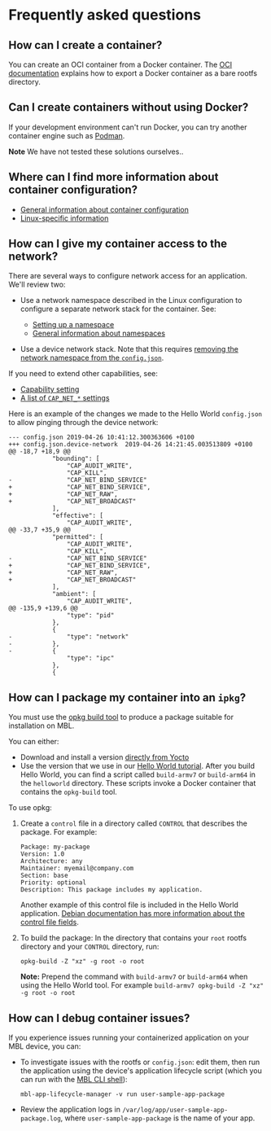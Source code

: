 # Frequently asked questions

## How can I create a container?

You can create an OCI container from a Docker container. The [OCI documentation](https://github.com/opencontainers/runc#creating-an-oci-bundle) explains how to export a Docker container as a bare rootfs directory.

## Can I create containers without using Docker?

If your development environment can't run Docker, you can try another container engine such as [Podman](https://podman.io/).

<span class="notes">**Note** We have not tested these solutions ourselves.</span>.

## Where can I find more information about container configuration?

- [General information about container configuration](https://github.com/opencontainers/runtime-spec/blob/master/config.md)
- [Linux-specific information](https://github.com/opencontainers/runtime-spec/blob/master/config-linux.md)

## How can I give my container access to the network?

There are several ways to configure network access for an application. We'll review two:

* Use a network namespace described in the Linux configuration to configure a separate network stack for the container. See:

    * [Setting up a namespace](https://github.com/opencontainers/runtime-spec/blob/master/config-linux.md#namespaces)
    * [General information about namespaces](http://man7.org/linux/man-pages/man7/namespaces.7.html)

* Use a device network stack. Note that this requires [removing the network namespace from the `config.json`](https://github.com/opencontainers/runtime-spec/blob/master/config-linux.md#namespaces).

If you need to extend other capabilities, see:

* [Capability setting](https://github.com/opencontainers/runtime-spec/blob/master/config.md#linux-process)
* [A list of `CAP_NET_*` settings](http://man7.org/linux/man-pages/man7/capabilities.7.html)

Here is an example of the changes we made to the Hello World `config.json` to allow pinging through the device network:

```
--- config.json	2019-04-26 10:41:12.300363606 +0100
+++ config.json.device-network	2019-04-26 14:21:45.003513809 +0100
@@ -18,7 +18,9 @@
 			"bounding": [
 				"CAP_AUDIT_WRITE",
 				"CAP_KILL",
-				"CAP_NET_BIND_SERVICE"
+				"CAP_NET_BIND_SERVICE",
+				"CAP_NET_RAW",
+				"CAP_NET_BROADCAST"
 			],
 			"effective": [
 				"CAP_AUDIT_WRITE",
@@ -33,7 +35,9 @@
 			"permitted": [
 				"CAP_AUDIT_WRITE",
 				"CAP_KILL",
-				"CAP_NET_BIND_SERVICE"
+				"CAP_NET_BIND_SERVICE",
+				"CAP_NET_RAW",
+				"CAP_NET_BROADCAST"
 			],
 			"ambient": [
 				"CAP_AUDIT_WRITE",
@@ -135,9 +139,6 @@
 				"type": "pid"
 			},
 			{
-				"type": "network"
-			},
-			{
 				"type": "ipc"
 			},
 			{
```


## How can I package my container into an `ipkg`?

You must use the [opkg build tool](https://www.yoctoproject.org/software-item/opkg/) to produce a package suitable for installation on MBL.

You can either:

* Download and install a version [directly from Yocto](http://downloads.yoctoproject.org/releases/opkg/)
* Use the version that we use in our [Hello World tutorial](../develop-apps/hello-world-application.html). After you build Hello World, you can find a script called `build-armv7` or `build-arm64` in the `helloworld` directory. These scripts invoke a Docker container that contains the `opkg-build` tool.

To use opkg:

1. Create a `control` file in a directory called `CONTROL` that describes the package. For example:

    ```
    Package: my-package
    Version: 1.0
    Architecture: any
    Maintainer: myemail@company.com
    Section: base
    Priority: optional
    Description: This package includes my application.
    ```

    Another example of this control file is included in the Hello World application. [Debian documentation has more information about the control file fields](https://www.debian.org/doc/debian-policy/ch-controlfields.html).

1. To build the package: In the directory that contains your `root` rootfs directory and your `CONTROL` directory, run:

    ```
    opkg-build -Z "xz" -g root -o root
    ```

    <span class="notes">**Note:** Prepend the command with `build-armv7` or `build-arm64` when using the Hello World tool. For example `build-armv7 opkg-build -Z "xz" -g root -o root`</span>

## How can I debug container issues?

If you experience issues running your containerized application on your MBL device, you can:

- To investigate issues with the rootfs or `config.json`: edit them, then run the application using the device's application lifecycle script (which you can run with the [MBL CLI shell](../develop-apps/usage.html#remote-command-execution)):

    `mbl-app-lifecycle-manager -v run user-sample-app-package`

- Review the application logs in `/var/log/app/user-sample-app-package.log`, where `user-sample-app-package` is the name of your app.
